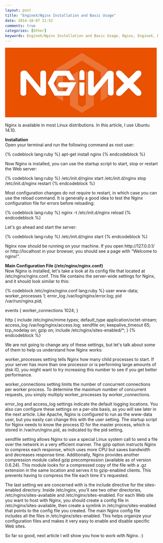 ```yaml
---
layout: post
title: "EngineX/Nginx Installation and Basic Usage"
date: 2014-10-07 21:52
comments: true
categories: [Other]
keywords: EngineX/Nginx Installation and Basic Usage, Nginx, EngineX, Engine X
---
```


<p>
  <img src="/images/nginx_installation.png" width="500" alt="Nginx plus" />
</p>

<p>
  Nginx is available in most Linux distributions. In this article, I use Ubuntu 14.10.
</p>

<p>
  <strong>Installation</strong><br/>
  Open your terminal and run the following command as root user:
</p>

{% codeblock lang:ruby %}
apt-get install nginx
{% endcodeblock %}

<p>
  Now Nginx is installed, you can use the startup script to start, stop or restart the Web server:
</p>

{% codeblock lang:ruby %}
/etc/init.d/nginx start
/etc/init.d/nginx stop
/etc/init.d/nginx restart
{% endcodeblock %}

<p>
  Most configuration changes do not require to restart, in which case you can use the reload command. It is generally a good idea to test the Nginx configuration file for errors before reloading:
</p>

{% codeblock lang:ruby %}
nginx -t
/etc/init.d/nginx reload
{% endcodeblock %}

<p>
  Let's go ahead and start the server:
</p>

{% codeblock lang:ruby %}
/etc/init.d/nginx start
{% endcodeblock %}

<p>
  Nginx now should be running on your machine. If you open http://127.0.0.1/ or http://localhost in your browser, you should see a page with “Welcome to nginx!”.
</p>

<p>
  <strong>Main Configuration File (/etc/nginx/nginx.conf)</strong><br/>
  Now Nginx is installed, let's take a look at its config file that located at /etc/nginx/nginx.conf. This file contains the server-wide settings for Nginx, and it should look similar to this:
</p>

{% codeblock /etc/nginx/nginx.conf lang:ruby %}
user www-data;
worker_processes  1;
error_log  /var/log/nginx/error.log;
pid  /var/run/nginx.pid;

events {
  worker_connections  1024;
}

http {
  include /etc/nginx/mime.types;
  default_type application/octet-stream;
  access_log /var/log/nginx/access.log;
  sendfile on;
  keepalive_timeout 65;
  tcp_nodelay on;
  gzip on;
  include /etc/nginx/sites-enabled/*;
}
{% endcodeblock %}

<p>
  We are not going to change any of these settings, but let's talk about some of them to help us understand how Nginx works:
</p>

<p>
  worker_processes setting tells Nginx how many child processes to start. If your server has more than one processor or is performing large amounts of disk IO, you might want to try increasing this number to see if you get better performance.
</p>

<p>
  worker_connections setting limits the number of concurrent connections per worker process. To determine the maximum number of concurrent requests, you simply multiply worker_processes by worker_connections.
</p>

<p>
  error_log and access_log settings indicate the default logging locations. You also can configure these settings on a per-site basis, as you will see later in the next article. Like Apache, Nginx is configured to run as the www-data user, but you easily can change this with the user setting. The startup script for Nginx needs to know the process ID for the master process, which is stored in /var/run/nginx.pid, as indicated by the pid setting.
</p>

<p>
  sendfile setting allows Nginx to use a special Linux system call to send a file over the network in a very efficient manner. The gzip option instructs Nginx to compress each response, which uses more CPU but saves bandwidth and decreases response time. Additionally, Nginx provides another compression module called gzip precompression (available as of version 0.6.24). This module looks for a compressed copy of the file with a .gz extension in the same location and serves it to gzip-enabled clients. This prevents having to compress the file each time it's requested.
</p>

<p>
  The last setting we are concerned with is the include directive for the sites-enabled directory. Inside /etc/nginx, you'll see two other directories, /etc/nginx/sites-available and /etc/nginx/sites-enabled. For each Web site you want to host with Nginx, you should create a config file in /etc/nginx/sites-available, then create a symlink in /etc/nginx/sites-enabled that points to the config file you created. The main Nginx config file includes all the files in /etc/nginx/sites-enabled. This helps organize your configuration files and makes it very easy to enable and disable specific Web sites.
</p>

<p>
  So far so good, next article I will show you how to work with Nginx. :)
</p>